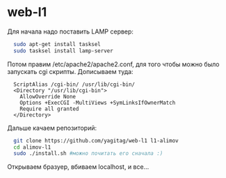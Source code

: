 # web-l1

Для начала надо поставить LAMP сервер:

```bash
  sudo apt-get install tasksel
  sudo tasksel install lamp-server
```

Потом правим /etc/apache2/apache2.conf, для того чтобы можно было запускать cgi скрипты. Дописываем туда:

```
  ScriptAlias /cgi-bin/ /usr/lib/cgi-bin/
  <Directory "/usr/lib/cgi-bin">
    AllowOverride None
    Options +ExecCGI -MultiViews +SymLinksIfOwnerMatch
    Require all granted
  </Directory>
```

Дальше качаем репозиторий:

```bash
  git clone https://github.com/yagitag/web-l1 l1-alimov
  cd alimov-l1
  sudo ./install.sh #можно почитать его сначала :)
```

Открываем бразуер, вбиваем localhost, и все...
